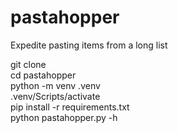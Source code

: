 # pastahopper  
Expedite pasting items from a long list  

git clone  
cd pastahopper  
python -m venv .venv  
.venv/Scripts/activate  
pip install -r requirements.txt  
python pastahopper.py -h  
